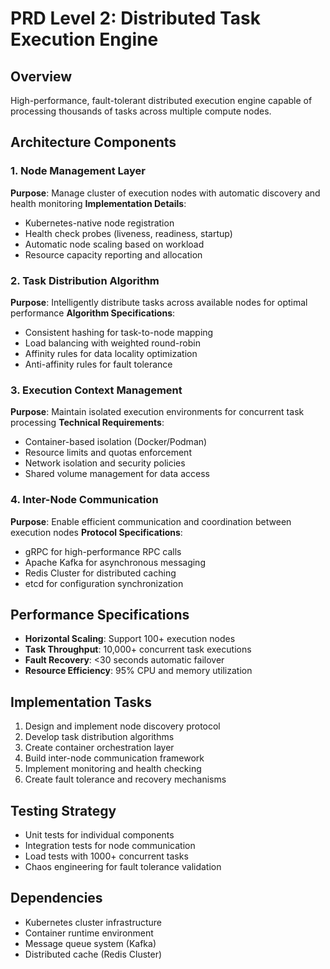 # PRD Level 2: Distributed Task Execution Engine

## Overview
High-performance, fault-tolerant distributed execution engine capable of processing thousands of tasks across multiple compute nodes.

## Architecture Components

### 1. Node Management Layer
**Purpose**: Manage cluster of execution nodes with automatic discovery and health monitoring
**Implementation Details**:
- Kubernetes-native node registration
- Health check probes (liveness, readiness, startup)
- Automatic node scaling based on workload
- Resource capacity reporting and allocation

### 2. Task Distribution Algorithm
**Purpose**: Intelligently distribute tasks across available nodes for optimal performance
**Algorithm Specifications**:
- Consistent hashing for task-to-node mapping
- Load balancing with weighted round-robin
- Affinity rules for data locality optimization
- Anti-affinity rules for fault tolerance

### 3. Execution Context Management
**Purpose**: Maintain isolated execution environments for concurrent task processing
**Technical Requirements**:
- Container-based isolation (Docker/Podman)
- Resource limits and quotas enforcement
- Network isolation and security policies
- Shared volume management for data access

### 4. Inter-Node Communication
**Purpose**: Enable efficient communication and coordination between execution nodes
**Protocol Specifications**:
- gRPC for high-performance RPC calls
- Apache Kafka for asynchronous messaging
- Redis Cluster for distributed caching
- etcd for configuration synchronization

## Performance Specifications
- **Horizontal Scaling**: Support 100+ execution nodes
- **Task Throughput**: 10,000+ concurrent task executions
- **Fault Recovery**: <30 seconds automatic failover
- **Resource Efficiency**: 95% CPU and memory utilization

## Implementation Tasks
1. Design and implement node discovery protocol
2. Develop task distribution algorithms
3. Create container orchestration layer
4. Build inter-node communication framework
5. Implement monitoring and health checking
6. Create fault tolerance and recovery mechanisms

## Testing Strategy
- Unit tests for individual components
- Integration tests for node communication
- Load tests with 1000+ concurrent tasks
- Chaos engineering for fault tolerance validation

## Dependencies
- Kubernetes cluster infrastructure
- Container runtime environment
- Message queue system (Kafka)
- Distributed cache (Redis Cluster)